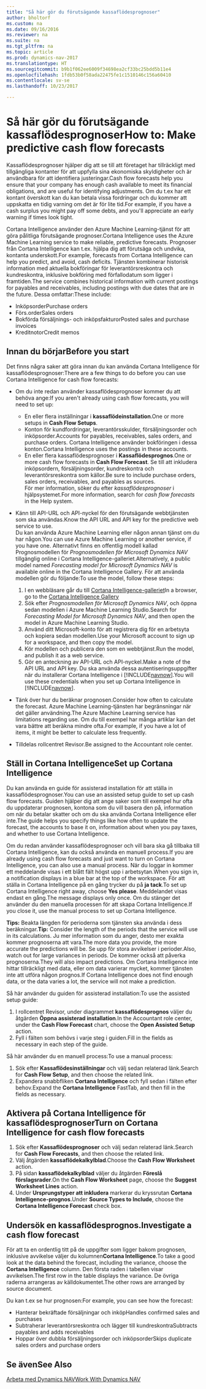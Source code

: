 ```yaml
---
title: "Så här gör du förutsägande kassaflödesprognoser"
author: bholtorf
ms.custom: na
ms.date: 09/16/2016
ms.reviewer: na
ms.suite: na
ms.tgt_pltfrm: na
ms.topic: article
ms.prod: dynamics-nav-2017
ms.translationtype: HT
ms.sourcegitcommit: b9b1f062ee6009f34698ea2cf33bc25bdd5b11e4
ms.openlocfilehash: 1fdb53b0f58ada22475fe1c1510146c156a60410
ms.contentlocale: sv-se
ms.lasthandoff: 10/23/2017

---
```


# <a name="how-to-make-predictive-cash-flow-forecasts"></a><span data-ttu-id="89097-102">Så här gör du förutsägande kassaflödesprognoser</span><span class="sxs-lookup"><span data-stu-id="89097-102">How to: Make predictive cash flow forecasts</span></span>
<span data-ttu-id="89097-103">Kassaflödesprognoser hjälper dig att se till att företaget har tillräckligt med tillgängliga kontanter för att uppfylla sina ekonomiska skyldigheter och är användbara för att identifiera justeringar.</span><span class="sxs-lookup"><span data-stu-id="89097-103">Cash flow forecasts help you ensure that your company has enough cash available to meet its financial obligations, and are useful for identifying adjustments.</span></span> <span data-ttu-id="89097-104">Om du t.ex har ett kontant överskott kan du kan betala vissa fordringar och du kommer att uppskatta en tidig varning om det är för lite tid.</span><span class="sxs-lookup"><span data-stu-id="89097-104">For example, if you have a cash surplus you might pay off some debts, and you'll appreciate an early warning if times look tight.</span></span>

<span data-ttu-id="89097-105">Cortana Intelligence använder den Azure Machine Learning-tjänst för att göra pålitliga förutsägande prognoser.</span><span class="sxs-lookup"><span data-stu-id="89097-105">Cortana Intelligence uses the Azure Machine Learning service to make reliable, predictive forecasts.</span></span> <span data-ttu-id="89097-106">Prognoser från Cortana Intelligence kan t.ex. hjälpa dig att förutsäga och undvika, kontanta underskott.</span><span class="sxs-lookup"><span data-stu-id="89097-106">For example, forecasts from Cortana Intelligence can help you predict, and avoid, cash deficits.</span></span> <span data-ttu-id="89097-107">Tjänsten kombinerar historisk information med aktuella bokföringar för leverantörsreskontra och kundreskontra, inklusive bokföring med förfallodatum som ligger i framtiden.</span><span class="sxs-lookup"><span data-stu-id="89097-107">The service combines historical information with current postings for payables and receivables, including postings with due dates that are in the future.</span></span> <span data-ttu-id="89097-108">Dessa omfattar:</span><span class="sxs-lookup"><span data-stu-id="89097-108">These include:</span></span>
* <span data-ttu-id="89097-109">Inköpsorder</span><span class="sxs-lookup"><span data-stu-id="89097-109">Purchase orders</span></span>
* <span data-ttu-id="89097-110">Förs.order</span><span class="sxs-lookup"><span data-stu-id="89097-110">Sales orders</span></span>
* <span data-ttu-id="89097-111">Bokförda försäljnings- och inköpsfakturor</span><span class="sxs-lookup"><span data-stu-id="89097-111">Posted sales and purchase invoices</span></span>
* <span data-ttu-id="89097-112">Kreditnotor</span><span class="sxs-lookup"><span data-stu-id="89097-112">Credit memos</span></span>

## <a name="before-you-start"></a><span data-ttu-id="89097-113">Innan du börjar</span><span class="sxs-lookup"><span data-stu-id="89097-113">Before you start</span></span>  
<span data-ttu-id="89097-114">Det finns några saker att göra innan du kan använda Cortana Intelligence för kassaflödesprognoser:</span><span class="sxs-lookup"><span data-stu-id="89097-114">There are a few things to do before you can use Cortana Intelligence for cash flow forecasts:</span></span>
* <span data-ttu-id="89097-115">Om du inte redan använder kassaflödesprognoser kommer du att behöva ange:</span><span class="sxs-lookup"><span data-stu-id="89097-115">If you aren't already using cash flow forecasts, you will need to set up:</span></span>
    * <span data-ttu-id="89097-116">En eller flera inställningar i **kassaflödeinstallation**.</span><span class="sxs-lookup"><span data-stu-id="89097-116">One or more setups in **Cash Flow Setups**.</span></span>
    * <span data-ttu-id="89097-117">Konton för kundfordringar, leverantörsskulder, försäljningsorder och inköpsorder.</span><span class="sxs-lookup"><span data-stu-id="89097-117">Accounts for payables, receivables, sales orders, and purchase orders.</span></span> <span data-ttu-id="89097-118">Cortana Intelligence använder bokföringen i dessa konton.</span><span class="sxs-lookup"><span data-stu-id="89097-118">Cortana Intelligence uses the postings in these accounts.</span></span>
    * <span data-ttu-id="89097-119">En eller flera kassaflödesprognoser i **Kassaflödesprognos**.</span><span class="sxs-lookup"><span data-stu-id="89097-119">One or more cash flow forecasts in **Cash Flow Forecast**.</span></span> <span data-ttu-id="89097-120">Se till att inkludera inköpsordern, försäljningsorder, kundreskontra och leverantörsreskontra som källor.</span><span class="sxs-lookup"><span data-stu-id="89097-120">Be sure to include purchase orders, sales orders, receivables, and payables as sources.</span></span>  
    <span data-ttu-id="89097-121">För mer information, söker du efter _kassaflödesprognoser_ i hjälpsystemet.</span><span class="sxs-lookup"><span data-stu-id="89097-121">For more information, search for _cash flow forecasts_ in the Help system.</span></span>
* <span data-ttu-id="89097-122">Känn till API-URL och API-nyckel för den förutsägande webbtjänsten som ska användas.</span><span class="sxs-lookup"><span data-stu-id="89097-122">Know the API URL and API key for the predictive web service to use.</span></span>  
    <span data-ttu-id="89097-123">Du kan använda Azure Machine Learning eller någon annan tjänst om du har någon.</span><span class="sxs-lookup"><span data-stu-id="89097-123">You can use Azure Machine Learning or another service, if you have one.</span></span> <span data-ttu-id="89097-124">Alternativt finns en offentlig modell kallad Prognosmodellen för _Prognosmodellen för Microsoft Dynamics NAV_ tillgänglig online i Cortana Intelligence-galleriet.</span><span class="sxs-lookup"><span data-stu-id="89097-124">Alternatively, a public model named _Forecasting model for Microsoft Dynamics NAV_ is available online in the Cortana Intelligence Gallery.</span></span> <span data-ttu-id="89097-125">För att använda modellen gör du följande:</span><span class="sxs-lookup"><span data-stu-id="89097-125">To use the model, follow these steps:</span></span>

    1. <span data-ttu-id="89097-126">I en webbläsare går du till [Cortana Intelligence-galleriet](https://go.microsoft.com/fwlink/?linkid=828352)</span><span class="sxs-lookup"><span data-stu-id="89097-126">In a browser, go to the [Cortana Intelligence Gallery](https://go.microsoft.com/fwlink/?linkid=828352)</span></span>
    2. <span data-ttu-id="89097-127">Sök efter _Prognosmodellen för Microsoft Dynamics NAV_, och öppna sedan modellen i Azure Machine Learning Studio.</span><span class="sxs-lookup"><span data-stu-id="89097-127">Search for _Forecasting Model for Microsoft Dynamics NAV_, and then open the model in Azure Machine Learning Studio.</span></span>
    3. <span data-ttu-id="89097-128">Använd ditt Microsoft-konto för att registrera dig för en arbetsyta och kopiera sedan modellen.</span><span class="sxs-lookup"><span data-stu-id="89097-128">Use your Microsoft account to sign up for a workspace, and then copy the model.</span></span>
    4. <span data-ttu-id="89097-129">Kör modellen och publicera den som en webbtjänst.</span><span class="sxs-lookup"><span data-stu-id="89097-129">Run the model, and publish it as a web service.</span></span>
    5. <span data-ttu-id="89097-130">Gör en anteckning av API-URL och API-nyckel.</span><span class="sxs-lookup"><span data-stu-id="89097-130">Make a note of the API URL and API key.</span></span> <span data-ttu-id="89097-131">Du ska använda dessa autentiseringsuppgifter när du installerar Cortana Intelligence i [!INCLUDE[navnow](includes/navnow_md.md)].</span><span class="sxs-lookup"><span data-stu-id="89097-131">You will use these credentials when you set up Cortana Intelligence in [!INCLUDE[navnow](includes/navnow_md.md)].</span></span>  

* <span data-ttu-id="89097-132">Tänk över hur du beräknar prognosen.</span><span class="sxs-lookup"><span data-stu-id="89097-132">Consider how often to calculate the forecast.</span></span> <span data-ttu-id="89097-133">Azure Machine Learning-tjänsten har begränsningar när det gäller användning.</span><span class="sxs-lookup"><span data-stu-id="89097-133">The Azure Machine Learning service has limitations regarding use.</span></span> <span data-ttu-id="89097-134">Om du till exempel har många artiklar kan det vara bättre att beräkna mindre ofta.</span><span class="sxs-lookup"><span data-stu-id="89097-134">For example, if you have a lot of items, it might be better to calculate less frequently.</span></span>
* <span data-ttu-id="89097-135">Tilldelas rollcentret Revisor.</span><span class="sxs-lookup"><span data-stu-id="89097-135">Be assigned to the Accountant role center.</span></span>

## <a name="set-up-cortana-intelligence"></a><span data-ttu-id="89097-136">Ställ in Cortana Intelligence</span><span class="sxs-lookup"><span data-stu-id="89097-136">Set up Cortana Intelligence</span></span>
<span data-ttu-id="89097-137">Du kan använda en guide för assisterad installation för att ställa in kassaflödesprognoser.</span><span class="sxs-lookup"><span data-stu-id="89097-137">You can use an assisted setup guide to set up cash flow forecasts.</span></span> <span data-ttu-id="89097-138">Guiden hjälper dig att ange saker som till exempel hur ofta du uppdaterar prognosen, kontona som du vill basera den på, information om när du betalar skatter och om du ska använda Cortana Intelligence eller inte.</span><span class="sxs-lookup"><span data-stu-id="89097-138">The guide helps you specify things like how often to update the forecast, the accounts to base it on, information about when you pay taxes, and whether to use Cortana Intelligence.</span></span>  

<span data-ttu-id="89097-139">Om du redan använder kassaflödesprognoser och vill bara ska gå tillbaka till Cortana Intelligence, kan du också använda en manuell process.</span><span class="sxs-lookup"><span data-stu-id="89097-139">If you are already using cash flow forecasts and just want to turn on Cortana Intelligence, you can also use a manual process.</span></span> <span data-ttu-id="89097-140">När du loggar in kommer ett meddelande visas i ett blått fält högst upp i arbetsytan.</span><span class="sxs-lookup"><span data-stu-id="89097-140">When you sign in, a notification displays in a blue bar at the top of the workspace.</span></span> <span data-ttu-id="89097-141">För att ställa in Cortana Intelligence på en gång trycker du på **ja tack**.</span><span class="sxs-lookup"><span data-stu-id="89097-141">To set up Cortana Intelligence right away, choose **Yes please**.</span></span> <span data-ttu-id="89097-142">Meddelandet visas endast en gång.</span><span class="sxs-lookup"><span data-stu-id="89097-142">The message displays only once.</span></span> <span data-ttu-id="89097-143">Om du stänger det använder du den manuella processen för att skapa Cortana Intelligence.</span><span class="sxs-lookup"><span data-stu-id="89097-143">If you close it, use the manual process to set up Cortana Intelligence.</span></span>  

<span data-ttu-id="89097-144">**Tips:** Beakta längden för perioderna som tjänsten ska använda i dess beräkningar.</span><span class="sxs-lookup"><span data-stu-id="89097-144">**Tip:** Consider the length of the periods that the service will use in its calculations.</span></span> <span data-ttu-id="89097-145">Ju mer information som du anger, desto mer exakta kommer prognoserna att vara.</span><span class="sxs-lookup"><span data-stu-id="89097-145">The more data you provide, the more accurate the predictions will be.</span></span> <span data-ttu-id="89097-146">Se upp för stora avvikelser i perioder.</span><span class="sxs-lookup"><span data-stu-id="89097-146">Also, watch out for large variances in periods.</span></span> <span data-ttu-id="89097-147">De kommer också att påverka prognoserna.</span><span class="sxs-lookup"><span data-stu-id="89097-147">They will also impact predictions.</span></span> <span data-ttu-id="89097-148">Om Cortana Intelligence inte hittar tillräckligt med data, eller om data varierar mycket, kommer tjänsten inte att utföra någon prognos.</span><span class="sxs-lookup"><span data-stu-id="89097-148">If Cortana Intelligence does not find enough data, or the data varies a lot, the service will not make a prediction.</span></span>

<span data-ttu-id="89097-149">Så här använder du guiden för assisterad installation:</span><span class="sxs-lookup"><span data-stu-id="89097-149">To use the assisted setup guide:</span></span>
1. <span data-ttu-id="89097-150">I rollcentret Revisor, under diagrammet **kassaflödesprognos** väljer du åtgärden **Öppna assisterad installation**.</span><span class="sxs-lookup"><span data-stu-id="89097-150">In the Accountant role center, under the **Cash Flow Forecast** chart, choose the **Open Assisted Setup** action.</span></span>
2. <span data-ttu-id="89097-151">Fyll i fälten som behövs i varje steg i guiden.</span><span class="sxs-lookup"><span data-stu-id="89097-151">Fill in the fields as necessary in each step of the guide.</span></span>

<span data-ttu-id="89097-152">Så här använder du en manuell process:</span><span class="sxs-lookup"><span data-stu-id="89097-152">To use a manual process:</span></span>
1. <span data-ttu-id="89097-153">Sök efter **Kassaflödesinställningar** och välj sedan relaterad länk.</span><span class="sxs-lookup"><span data-stu-id="89097-153">Search for **Cash Flow Setup**, and then choose the related link.</span></span>
2. <span data-ttu-id="89097-154">Expandera snabbfliken **Cortana Intelligence** och fyll sedan i fälten efter behov.</span><span class="sxs-lookup"><span data-stu-id="89097-154">Expand the **Cortana Intelligence** FastTab, and then fill in the fields as necessary.</span></span>

## <a name="turn-on-cortana-intelligence-for-cash-flow-forecasts"></a><span data-ttu-id="89097-155">Aktivera på Cortana Intelligence för kassaflödesprognoser</span><span class="sxs-lookup"><span data-stu-id="89097-155">Turn on Cortana Intelligence for cash flow forecasts</span></span>
1. <span data-ttu-id="89097-156">Sök efter **Kassaflödesprognoser** och välj sedan relaterad länk.</span><span class="sxs-lookup"><span data-stu-id="89097-156">Search for **Cash Flow Forecasts**, and then choose the related link.</span></span>
2. <span data-ttu-id="89097-157">Välj åtgärden **kassaflödekalkylblad**.</span><span class="sxs-lookup"><span data-stu-id="89097-157">Choose the **Cash Flow Worksheet** action.</span></span>
3. <span data-ttu-id="89097-158">På sidan **kassaflödekalkylblad** väljer du åtgärden **Föreslå förslagsrader**.</span><span class="sxs-lookup"><span data-stu-id="89097-158">On the **Cash Flow Worksheet** page, choose the **Suggest Worksheet Lines** action.</span></span>  
4. <span data-ttu-id="89097-159">Under **Ursprungstyper att inkludera** markerar du kryssrutan **Cortana Intelligence-prognos**.</span><span class="sxs-lookup"><span data-stu-id="89097-159">Under **Source Types to Include**, choose the **Cortana Intelligence Forecast** check box.</span></span>

## <a name="investigate-a-cash-flow-forecast"></a><span data-ttu-id="89097-160">Undersök en kassaflödesprognos.</span><span class="sxs-lookup"><span data-stu-id="89097-160">Investigate a cash flow forecast</span></span>
<span data-ttu-id="89097-161">För att ta en ordentlig titt på de uppgifter som ligger bakom prognosen, inklusive avvikelse väljer du kolumnen**Cortana Intelligence**.</span><span class="sxs-lookup"><span data-stu-id="89097-161">To take a good look at the data behind the forecast, including the variance, choose the **Cortana Intelligence** column.</span></span> <span data-ttu-id="89097-162">Den första raden i tabellen visar avvikelsen.</span><span class="sxs-lookup"><span data-stu-id="89097-162">The first row in the table displays the variance.</span></span> <span data-ttu-id="89097-163">De övriga raderna arrangeras av källdokumentet.</span><span class="sxs-lookup"><span data-stu-id="89097-163">The other rows are arranged by source document.</span></span>  

<span data-ttu-id="89097-164">Du kan t.ex se hur prognosen:</span><span class="sxs-lookup"><span data-stu-id="89097-164">For example, you can see how the forecast:</span></span>    
* <span data-ttu-id="89097-165">Hanterar bekräftade försäljningar och inköp</span><span class="sxs-lookup"><span data-stu-id="89097-165">Handles confirmed sales and purchases</span></span>
* <span data-ttu-id="89097-166">Subtraherar leverantörsreskontra och lägger till kundreskontra</span><span class="sxs-lookup"><span data-stu-id="89097-166">Subtracts payables and adds receivables</span></span>
* <span data-ttu-id="89097-167">Hoppar över dubbla försäljningsorder och inköpsorder</span><span class="sxs-lookup"><span data-stu-id="89097-167">Skips duplicate sales orders and purchase orders</span></span>

## <a name="see-also"></a><span data-ttu-id="89097-168">Se även</span><span class="sxs-lookup"><span data-stu-id="89097-168">See Also</span></span>  
[<span data-ttu-id="89097-169">Arbeta med Dynamics NAV</span><span class="sxs-lookup"><span data-stu-id="89097-169">Work With Dynamics NAV</span></span>](ui-work-product.md)

